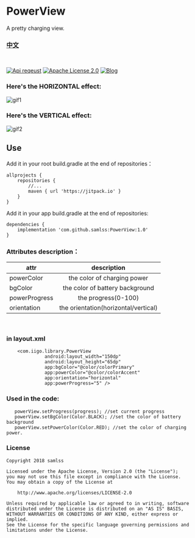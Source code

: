 # PowerView
A pretty charging view.


### [中文](https://github.com/samlss/PowerView/blob/master/README-ZH.md)

<br/>

[![Api reqeust](https://img.shields.io/badge/api-1+-green.svg)](https://github.com/samlss/PowerView)  [![Apache License 2.0](https://img.shields.io/hexpm/l/plug.svg)](https://github.com/samlss/PowerView/blob/master/LICENSE) [![Blog](https://img.shields.io/badge/samlss-blog-orange.svg)](https://blog.csdn.net/Samlss)

### Here's the HORIZONTAL effect:
![gif1](https://github.com/samlss/PowerView/blob/master/screenshots/screenshot2.gif)

### Here's the VERTICAL effect:
![gif2](https://github.com/samlss/PowerView/blob/master/screenshots/screenshot1.gif)


## Use<br>
Add it in your root build.gradle at the end of repositories：
```
allprojects {
    repositories {
        //...
        maven { url 'https://jitpack.io' }
    }
}
```

Add it in your app build.gradle at the end of repositories:
```
dependencies {
    implementation 'com.github.samlss:PowerView:1.0'
}
```

### Attributes description：

| attr        | description           |
| ------------- |:-------------:|
| powerColor      | the color of charging power  |
| bgColor | the color of battery background |
| powerProgress | the progress(0-100) |
| orientation | the orientation(horizontal/vertical)  |

<br/>


### in layout.xml
```
    <com.iigo.library.PowerView
              android:layout_width="150dp"
              android:layout_height="65dp"
              app:bgColor="@color/colorPrimary"
              app:powerColor="@color/colorAccent"
              app:orientation="horizontal"
              app:powerProgress="5" />
```

### Used in the code:
```
   powerView.setProgress(progress); //set current progress
   powerView.setBgColor(Color.BLACK); //set the color of battery background
   powerView.setPowerColor(Color.RED); //set the color of charging power.
```


### License

```
Copyright 2018 samlss

Licensed under the Apache License, Version 2.0 (the "License");
you may not use this file except in compliance with the License.
You may obtain a copy of the License at

    http://www.apache.org/licenses/LICENSE-2.0

Unless required by applicable law or agreed to in writing, software
distributed under the License is distributed on an "AS IS" BASIS,
WITHOUT WARRANTIES OR CONDITIONS OF ANY KIND, either express or implied.
See the License for the specific language governing permissions and
limitations under the License.
```
